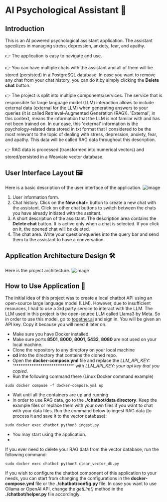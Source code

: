 # AI Psychological Assistant 🤖
## Introduction 
This is an AI powered psychological assistant application. The assistant specilizes in managing stress, depression, anxiety, fear, and apathy.  
  
👉 The application is easy to navigate and use.  
  
👉 You can have multiple chats with the assistant and all of them will be stored (persisted) in a PostgreSQL database. In case you want to remove any chat from your chat history, you can do it by simply clicking the **Delete chat** button.  
  
👉 The project is split into multiple components/services. The service that is responsible for large language model (LLM) interaction allows to include external data (external for the LLM) when generating answers to your queries (it is called Retrieval-Augmented Generation (RAG)). 'External', in this context, means the information that the LLM is not familar with and has not been trained on. In our case, this 'external' information is the psychology-related data stored in txt format that I considered to be the most relevant to the topic of dealing with stress, depression, anxiety, fear, and apathy. This data will be called RAG data throughout this description.  
  
👉 RAG data is processed (transformed into numerical vectors) and stored/persisted in a Weaviate vector database.
  
## User Interface Layout 🖼️
Here is a basic description of the user interface of the application.
![image](https://github.com/PolarBearPolar/ai_chatbot/assets/88388315/d896f639-089a-46cc-8f9a-4ecefca705d9)
1. User information form.
2. Chat history. Click on the **New chat+** button to create a new chat with the assistant. Click on other chat buttons to switch between the chats you have already initiated with the assitant.
3. A short description of the assistant. The description area contains the **Delete chat** button. It is active only when a chat is selected. If you click on it, the opened chat will be deleted.
4. The chat area. Write your question/queries into the query bar and send them to the assistant to have a conversation.
## Application Architecture Design 🛠️
Here is the project architecture.
![image](https://github.com/PolarBearPolar/ai_chatbot/assets/88388315/95e0f823-2187-4c5a-aec5-d546fbdc2f9f)
## How to Use Application 🚀
The initial idea of this project was to create a local chatbot API using an open-source large language model (LLM). However, due to insufficient resources, I had to use a 3rd party service to interact with the LLM. The LLM used in this project is the open-source LLM called Llama3 by Meta. So in order to use this model, go to [together.ai](https://www.together.ai/) and sign in. You will be given an API key. Copy it because you will need it later on.
- Make sure you have Docker installed.
- Make sure ports **8501**, **8000**, **8001**, **5432**, **8080** are not used on your local machine.
- Clone the repository to any directory on your local machine
- **cd** into the directory that contains the cloned repo.
- Open the **docker-compose.yml** file and replace the *LLM_API_KEY: '\*\*\*\*\*\*\*\*\*\*\*\*\*\*\*\*\*\*\*\*\*\*\*\*\*\*\*'* with *LLM_API_KEY: your api key that you copied*.
- Run the following command there (Linux Docker command example)
```
sudo docker compose -f docker-compose.yml up
```
- Wait until all the containers are up and running
- In order to use RAG data, go to the **./chatbot/data directory**. Keep the example files or replace them with your own files if you want to chat with your data files. Run the command below to ingest RAG data (to process it and save it to the vector database):
```
sudo docker exec chatbot python3 ingest.py
```
- You may start using the application.
-   
If you ever need to delete your RAG data from the vector database, run the following command:
```
sudo docker exec chatbot python3 clear_vector_db.py
```
If you wish to configure the chatbot component of this application to your needs, you can start from changing the configurations in the **docker-compose.yml** file or the **./chatbot/config.py** file. In case you want to use Ollama or OpenAI API, change the *getLlm()* method in the **./chatbot/helper.py** file accordingly.
